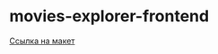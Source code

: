 # movies-explorer-frontend

[Ссылка на макет](https://www.dropbox.com/s/lj7ptj3pnwzi6af/Diplom.fig..fig?dl=0)
